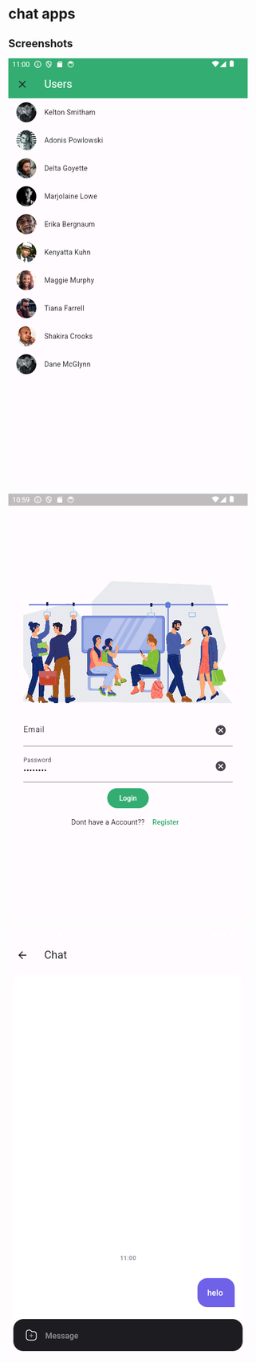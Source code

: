 # chat apps



## Screenshots

![App Screenshot](img.png)

![App Screenshot](img2.png)

![App Screenshot](img3.png)

